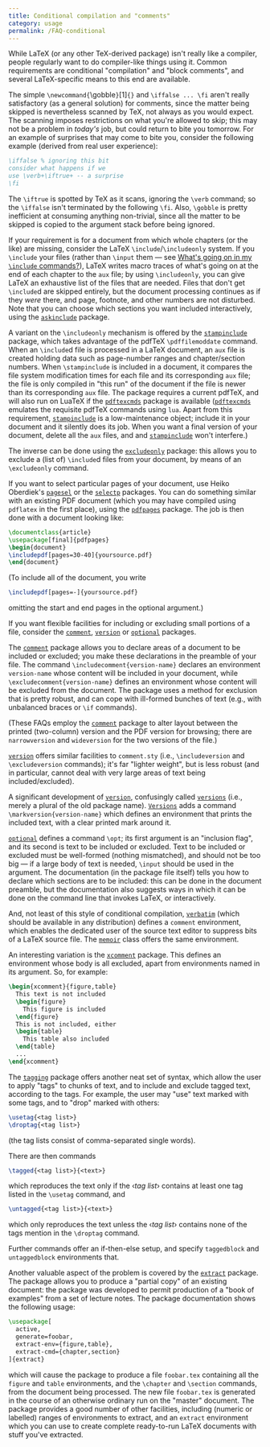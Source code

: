 ```yaml
---
title: Conditional compilation and "comments"
category: usage
permalink: /FAQ-conditional
---
```


While LaTeX (or any other TeX-derived package) isn't really like a
compiler, people regularly want to do compiler-like things using it.
Common requirements are conditional "compilation" and
"block comments", and several LaTeX-specific means to this end are available.

The simple `\newcommand{`\gobble`}`[1]`{}` 
and `\iffalse ... \fi` aren't really satisfactory (as
a general solution) for comments, since the matter being skipped is
nevertheless scanned by TeX, not always as you would expect.  The
scanning imposes restrictions on what you're allowed to skip; this may
not be a problem in _today's_ job, but could return to bite you
tomorrow.  For an example of surprises that may come to bite you,
consider the following example (derived from real user experience):
```latex
\iffalse % ignoring this bit
consider what happens if we
use \verb+\iftrue+ -- a surprise
\fi
```
The `\iftrue` is spotted by TeX as it scans, ignoring the
`\verb` command; so the `\iffalse` isn't terminated by the
following `\fi`.  Also, `\gobble` is pretty inefficient at
consuming anything non-trivial, since all the matter to be skipped is
copied to the argument stack before being ignored.

If your requirement is for a document from which whole chapters (or
the like) are missing, consider the LaTeX
`\include`/`\includeonly` system.  If you `\include` your
files (rather than `\input` them&nbsp;&mdash; see 
[What's going on in my `\include` commands?](FAQ-include)),
LaTeX writes macro traces of what's going on at the end of each
chapter to the `aux` file; by using `\includeonly`, you can give
LaTeX an exhaustive list of the files that are needed.  Files that
don't get `\include`d are skipped entirely, but the document
processing continues as if they _were_ there, and page, footnote,
and other numbers are not disturbed.  Note that you can choose which
sections you want included interactively, using the
[`askinclude`](https://ctan.org/pkg/askinclude) package.

A variant on the `\includeonly` mechanism is offered by the
[`stampinclude`](https://ctan.org/pkg/stampinclude) package, which takes advantage of the pdfTeX
`\pdffilemoddate` command.  When an `\include`d file is
processed in a LaTeX document, an `aux` file is created
holding data such as page-number ranges and chapter/section numbers.
When `\stampinclude` is included in a document, it compares the
file system modification times for each file and its corresponding
`aux` file; the file is only compiled in "this run" of the
document if the file is newer than its corresponding `aux`
file.  The package requires a current pdfTeX, and will also run on
LuaTeX if the [`pdftexcmds`](https://ctan.org/pkg/pdftexcmds) package is available
([`pdftexcmds`](https://ctan.org/pkg/pdftexcmds) emulates the requisite pdfTeX commands using
`lua`.  Apart from this requirement, [`stampinclude`](https://ctan.org/pkg/stampinclude) is
a low-maintenance object; include it in your document and it silently
does its job.  When you want a final version of your document, delete
all the `aux` files, and and [`stampinclude`](https://ctan.org/pkg/stampinclude) won't
interfere.)

The inverse can be done using the [`excludeonly`](https://ctan.org/pkg/excludeonly) package: this
allows you to exclude a (list of) `\include`d files from your
document, by means of an `\excludeonly` command.

If you want to select particular pages of your document, use Heiko
Oberdiek's [`pagesel`](https://ctan.org/pkg/pagesel) or the [`selectp`](https://ctan.org/pkg/selectp) packages.  You
can do something similar with an existing PDF document (which
you may have compiled using `pdflatex` in the first place),
using the [`pdfpages`](https://ctan.org/pkg/pdfpages) package.  The job is then done with a
document looking like:
```latex
\documentclass{article}
\usepackage[final]{pdfpages}
\begin{document}
\includepdf[pages=30-40]{yoursource.pdf}
\end{document}
```
(To include all of the document, you write
```latex
\includepdf[pages=-]{yoursource.pdf}
```
omitting the start and end pages in the optional argument.)

If you want flexible facilities for including or excluding small
portions of a file, consider the [`comment`](https://ctan.org/pkg/comment), [`version`](https://ctan.org/pkg/version) or
[`optional`](https://ctan.org/pkg/optional) packages.

The [`comment`](https://ctan.org/pkg/comment) package allows you to declare areas of a document to be
included or excluded; you make these declarations in the preamble of
your file.  The command `\includecomment{version-name}`
declares an environment `version-name` whose content will
be included in your document, while
`\excludecomment{version-name}` defines an environment whose
content will be excluded from the document.  The package uses a method
for exclusion that is pretty robust, and can cope with ill-formed
bunches of text (e.g., with unbalanced braces or `\if` commands).

(These FAQs employ the [`comment`](https://ctan.org/pkg/comment) package to alter layout
between the printed (two-column) version and the PDF version
for browsing; there are `narrowversion` and
`wideversion` for the two versions of the file.)

[`version`](https://ctan.org/pkg/version) offers similar facilities to `comment.sty`
(i.e., `\includeversion` and `\excludeversion` commands);
it's far "lighter weight", but is less robust (and in particular,
cannot deal with very large areas of text being included/excluded).

A significant development of [`version`](https://ctan.org/pkg/version), confusingly called
[`versions`](https://ctan.org/pkg/versions) (i.e., merely a plural of the old package name).
[`Versions`](https://ctan.org/pkg/Versions) adds a command
`\markversion{version-name}` which defines an environment
that prints the included text, with a clear printed mark around it.

[`optional`](https://ctan.org/pkg/optional) defines a command `\opt`; its first argument is
an "inclusion flag", and its second is text to be included or
excluded.  Text to be included or excluded must be well-formed
(nothing mismatched), and should not be too big&nbsp;&mdash; if a large body of
text is needed, `\input` should be used in the argument.
The documentation (in the package file itself) tells you
how to declare which sections are to be included: this can be done in
the document preamble, but the documentation also suggests ways in
which it can be done on the command line that invokes LaTeX, or
interactively.

And, not least of this style of conditional compilation,
[`verbatim`](https://ctan.org/pkg/verbatim) (which should be available in any distribution)
defines a `comment` environment, which enables the
dedicated user of the source text editor to suppress bits of a
LaTeX source file.  The [`memoir`](https://ctan.org/pkg/memoir) class offers the same
environment.

An interesting variation is the [`xcomment`](https://ctan.org/pkg/xcomment) package.  This
defines an environment whose body is all excluded, apart from
environments named in its argument.  So, for example:
```latex
\begin{xcomment}{figure,table}
  This text is not included
  \begin{figure}
    This figure is included
  \end{figure}
  This is not included, either
  \begin{table}
    This table also included
  \end{table}
  ...
\end{xcomment}
```

The [`tagging`](https://ctan.org/pkg/tagging) package offers another neat set of syntax, which
allow the user to apply "tags" to chunks of text, and to include and
exclude tagged text, according to the tags.  For example, the user may
"use" text marked with some tags, and to "drop" marked with others:
```latex
\usetag{<tag list>}
\droptag{<tag list>}
```
(the tag lists consist of comma-separated single words).

There are then commands
```latex
\tagged{<tag list>}{<text>}
```
which reproduces the text only if the &lsaquo;_tag list_&rsaquo; contains at
least one tag listed in the `\usetag` command, and
```latex
\untagged{<tag list>}{<text>}
```
which only reproduces the text unless the &lsaquo;_tag list_&rsaquo; contains
none of the tags mention in the `\droptag` command.

Further commands offer an if-then-else setup, and specify
`taggedblock` and `untaggedblock` environments
that.

Another valuable aspect of the problem is covered by the
[`extract`](https://ctan.org/pkg/extract) package.  The package allows you to produce a
"partial copy" of an existing document: 
the package was developed to permit production of a
"book of examples" from a set of lecture notes.  The package documentation
shows the following usage:
```latex
\usepackage[
  active,
  generate=foobar,
  extract-env={figure,table},
  extract-cmd={chapter,section}
]{extract}
```
which will cause the package to produce a file `foobar.tex`
containing all the `figure` and `table`
environments, and the `\chapter` and `\section` commands, from
the document being processed.  The new file `foobar.tex` is
generated in the course of an otherwise ordinary run on the "master"
document.  The package provides a good number of other facilities,
including (numeric or labelled) ranges of environments to extract, and
an `extract` environment which you can use to create complete
ready-to-run LaTeX documents with stuff you've extracted.

